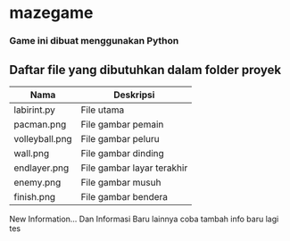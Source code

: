 # mazegame
### Game ini dibuat menggunakan Python

## Daftar file yang dibutuhkan dalam folder proyek

Nama           | Deskripsi
---------------|------------------
labirint.py    | File utama
pacman.png     | File gambar pemain
volleyball.png | File gambar peluru
wall.png       | File gambar dinding
endlayer.png   | File gambar layar terakhir
enemy.png      | File gambar musuh
finish.png     | File gambar bendera

New Information...
Dan Informasi Baru lainnya
coba tambah info baru lagi
tes
